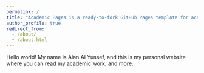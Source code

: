 ```yaml
---
permalink: /
title: "Academic Pages is a ready-to-fork GitHub Pages template for academic personal websites"
author_profile: true
redirect_from: 
  - /about/
  - /about.html
---
```


Hello world! My name is Alan Al Yussef, and this is my personal website where you can read my academic work, and more.  
